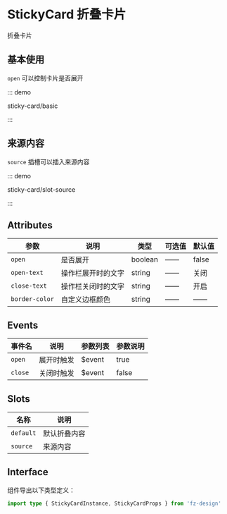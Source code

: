 # StickyCard 折叠卡片

折叠卡片

## 基本使用

`open` 可以控制卡片是否展开

::: demo

sticky-card/basic

:::

## 来源内容

`source` 插槽可以插入来源内容

::: demo

sticky-card/slot-source

:::

## Attributes

| 参数           | 说明               | 类型    | 可选值 | 默认值 |
| -------------- | ------------------ | ------- | ------ | ------ |
| `open`         | 是否展开           | boolean | ——     | false  |
| `open-text`    | 操作栏展开时的文字 | string  | ——     | 关闭   |
| `close-text`   | 操作栏关闭时的文字 | string  | ——     | 开启   |
| `border-color` | 自定义边框颜色     | string  | ——     | ——     |

## Events

| 事件名  | 说明       | 参数列表 | 参数说明 |
| ------ | --------- | ------- | ------- |
| `open`  | 展开时触发 | $event   | true     |
| `close` | 关闭时触发 | $event   | false    |

## Slots

| 名称      | 说明         |
| --------- | ------------ |
| `default` | 默认折叠内容 |
| `source`  | 来源内容     |

## Interface

组件导出以下类型定义：

```ts
import type { StickyCardInstance, StickyCardProps } from 'fz-design'
```
